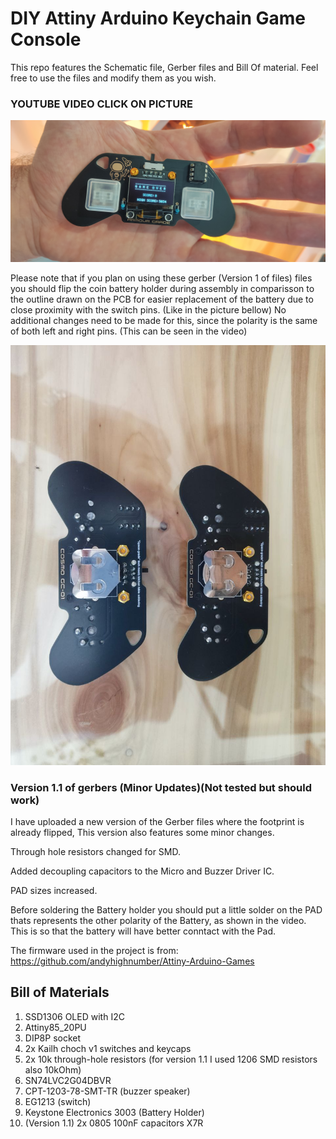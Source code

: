 # DIY Attiny Arduino Keychain Game Console

This repo features the Schematic file, Gerber files and Bill Of material. Feel free to use the files and modify them as you wish.


### YOUTUBE VIDEO CLICK ON PICTURE
[![Attiny_Arcade](https://github.com/ArmourGrade/Attiny85-Arduino-Game-Console/blob/main/Images/IMG1.jpg?raw=true)](https://www.youtube.com/watch?v=D4EZ1D5AoRs&t=7s)

Please note that if you plan on using these gerber (Version 1 of files) files you should flip the coin battery holder during assembly in comparisson to the outline drawn on the PCB for easier replacement of the battery due to close proximity with the switch pins. (Like in the picture bellow)
No additional changes need to be made for this, since the polarity is the same of both left and right pins. (This can be seen in the video)


![Attiny_Arcade_fix](https://github.com/ArmourGrade/Attiny85-Arduino-Game-Console/blob/main/Images/Position%20of%20the%20Battery%20holder.jpg?raw=true)



### Version 1.1 of gerbers (Minor Updates)(Not tested but should work)
I have uploaded a new version of the Gerber files where the footprint is already flipped, This version also features some minor changes.

Through hole resistors changed for SMD.

Added decoupling capacitors to the Micro and Buzzer Driver IC.

PAD sizes increased.

Before soldering the Battery holder you should put a little solder on the PAD thats represents the other polarity of the Battery, as shown in the video. This is so that the battery will have better conntact with the Pad.



The firmware used in the project is from: https://github.com/andyhighnumber/Attiny-Arduino-Games


## Bill of Materials
1. SSD1306 OLED with I2C
2. Attiny85_20PU
3. DIP8P socket 
4. 2x Kailh choch v1 switches and keycaps
5. 2x 10k through-hole resistors (for version 1.1 I used 1206 SMD resistors also 10kOhm)
6. SN74LVC2G04DBVR
7. CPT-1203-78-SMT-TR (buzzer speaker)
8. EG1213 (switch)
9. Keystone Electronics 3003 (Battery Holder)
10. (Version 1.1) 2x 0805 100nF capacitors X7R

